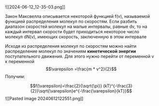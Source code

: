 ![[2024-06-12_12-35-03.png]]

Закон Максвелла описывается некоторой функцией f(v), называемой функцией распределения молекул по скоростям. Если разбить диапазон скоростей молекул на малые интервалы, равные dv, то на каждый интервал скорости будет приходиться некоторое число молекул dN(v), имеющих скорость, заключенную в этом интервале

Исходя из распределения молекул по скоростям можно найти распределение молекул по значениям **кинетической энергии** поступательного движения. Для этого нужно перейти от переменной v к переменной $$\varepsilon =\frac{m * v^2}{2}$$
Получим:

$$f(\varepsilon)=\frac{2}{\sqrt{\pi}} (kT)^{-\frac{3}{2}}\sqrt{\varepsilon}e^{-\frac{\varepsilon}{kT}}$$
![[Pasted image 20240612122551.png]]